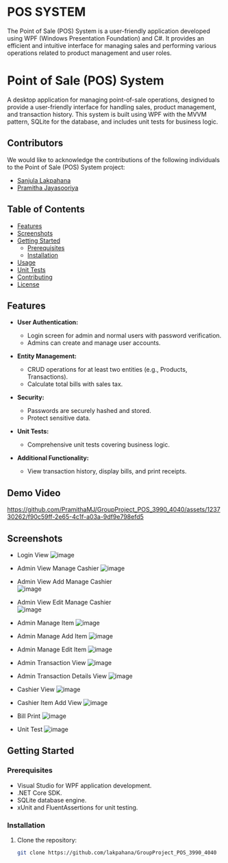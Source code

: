 # POS SYSTEM
The Point of Sale (POS) System is a user-friendly application developed using WPF (Windows Presentation Foundation) and C#. 
It provides an efficient and intuitive interface for managing sales and performing various operations related to product management and user roles.

# Point of Sale (POS) System

A desktop application for managing point-of-sale operations, designed to provide a user-friendly interface for handling sales, product management, and transaction history. This system is built using WPF with the MVVM pattern, SQLite for the database, and includes unit tests for business logic.

## Contributors

We would like to acknowledge the contributions of the following individuals to the Point of Sale (POS) System project:

- [Sanjula Lakpahana](https://github.com/lakpahana)
- [Pramitha Jayasooriya](https://github.com/PramithaMJ)

## Table of Contents

- [Features](#features)
- [Screenshots](#screenshots)
- [Getting Started](#getting-started)
  - [Prerequisites](#prerequisites)
  - [Installation](#installation)
- [Usage](#usage)
- [Unit Tests](#unit-tests)
- [Contributing](#contributing)
- [License](#license)

## Features

- **User Authentication:**
  - Login screen for admin and normal users with password verification.
  - Admins can create and manage user accounts.

- **Entity Management:**
  - CRUD operations for at least two entities (e.g., Products, Transactions).
  - Calculate total bills with sales tax.

- **Security:**
  - Passwords are securely hashed and stored.
  - Protect sensitive data.

- **Unit Tests:**
  - Comprehensive unit tests covering business logic.
  
- **Additional Functionality:**
  - View transaction history, display bills, and print receipts.

## Demo Video

https://github.com/PramithaMJ/GroupProject_POS_3990_4040/assets/123730262/f90c59ff-2e65-4c1f-a03a-9df9e798efd5


## Screenshots

- Login View
![image](https://github.com/lakpahana/GroupProject_POS_3990_4040/assets/123730262/19c06ebc-b74f-4380-9dd2-f01de1623114)

- Admin View Manage Cashier
![image](https://github.com/lakpahana/GroupProject_POS_3990_4040/assets/123730262/9bd95a52-94cf-4a5f-9506-2356d2ab9611)

- Admin View Add Manage Cashier  
![image](https://github.com/lakpahana/GroupProject_POS_3990_4040/assets/123730262/2d642387-c13e-4c91-a798-af8b5c976b1e)

- Admin View Edit Manage Cashier  
![image](https://github.com/lakpahana/GroupProject_POS_3990_4040/assets/123730262/dea2a906-a8eb-4e8a-a613-e88a49f35a18)

- Admin Manage Item
![image](https://github.com/lakpahana/GroupProject_POS_3990_4040/assets/123730262/6467d184-3adf-4563-9cf2-ee599137788e)

- Admin Manage Add Item
![image](https://github.com/lakpahana/GroupProject_POS_3990_4040/assets/123730262/7cd43711-44ee-4141-b262-adf151819579)

- Admin Manage Edit Item
![image](https://github.com/lakpahana/GroupProject_POS_3990_4040/assets/123730262/6d31e377-4d4d-44c2-9b7a-569d0c2b0fa5)

- Admin Transaction View
![image](https://github.com/lakpahana/GroupProject_POS_3990_4040/assets/123730262/0cc29fb5-305b-43ff-badb-3a8c121c24f2)

- Admin Transaction Details View
![image](https://github.com/lakpahana/GroupProject_POS_3990_4040/assets/123730262/ca76f47c-7bdb-4af5-b4b3-c316945a4a9e)

- Cashier View
![image](https://github.com/lakpahana/GroupProject_POS_3990_4040/assets/123730262/ee2a3ddf-bde4-4045-aa31-e51020d02fce)

- Cashier Item Add View
![image](https://github.com/lakpahana/GroupProject_POS_3990_4040/assets/123730262/cebef06f-f959-433d-a83b-8a313d5f530b)

- Bill Print
![image](https://github.com/lakpahana/GroupProject_POS_3990_4040/assets/123730262/cc92481d-9bac-4205-9119-017d2d2ab89d)

-  Unit Test
  ![image](https://github.com/lakpahana/GroupProject_POS_3990_4040/assets/123730262/3c9a9b35-3fbe-43bb-948d-89742d3412b2)


## Getting Started

### Prerequisites

- Visual Studio for WPF application development.
- .NET Core SDK.
- SQLite database engine.
- xUnit and FluentAssertions for unit testing.

### Installation

1. Clone the repository:

   ```bash
   git clone https://github.com/lakpahana/GroupProject_POS_3990_4040
